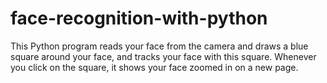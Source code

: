 # face-recognition-with-python
This Python program reads your face from the camera and draws a blue square around your face, and tracks your face with this square. Whenever you click on the square, it shows your face zoomed in on a new page.
